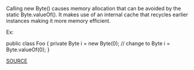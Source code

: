Calling new Byte() causes memory allocation that can be avoided by the static Byte.valueOf(). It makes use of an internal cache that recycles earlier instances making it more memory efficient.

Ex:

public class Foo {
	private Byte i = new Byte(0); // change to Byte i =	Byte.valueOf(0);
}

[SOURCE](https://pmd.github.io/pmd-5.3.3/pmd-java/rules/java/migrating.html#ByteInstantiation)

